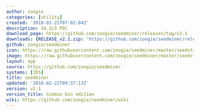 ```yaml
---
author: zoogie
categories: [utility]
created: '2018-01-21T07:02:04Z'
description: 34.2c3 POC
download_page: https://github.com/zoogie/seedminer/releases/tag/v2.1
downloads: {RELEASE_v2.1.zip: 'https://github.com/zoogie/seedminer/releases/download/v2.1/RELEASE_v2.1.zip'}
github: zoogie/seedminer
icon: https://raw.githubusercontent.com/zoogie/seedminer/master/seedstarter/resources/icon.png
image: https://raw.githubusercontent.com/zoogie/seedminer/master/seedstarter/resources/banner.png
layout: app
source: https://github.com/zoogie/seedminer
systems: [3DS]
title: seedminer
updated: '2018-02-22T09:37:13Z'
version: v2.1
version_title: Gimmie bin edition
wiki: https://github.com/zoogie/seedminer/wiki
---
```

